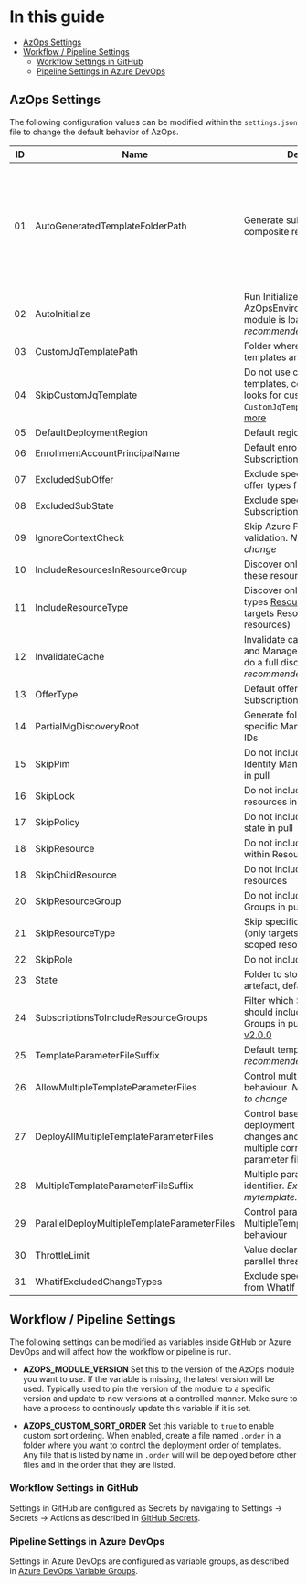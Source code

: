 # In this guide
- [AzOps Settings](#azops-settings)
- [Workflow / Pipeline Settings](#workflow--pipeline-settings)
  - [Workflow Settings in GitHub](#workflow-settings-in-github)
  - [Pipeline Settings in Azure DevOps](#pipeline-settings-in-azure-devops)

## AzOps Settings

The following configuration values can be modified within the `settings.json` file to change the default behavior of AzOps.

| ID  | Name                                 | Description                                                                                                                                                                           | Example                                                                                         |
| --- | ------------------------------------ | ------------------------------------------------------------------------------------------------------------------------------------------------------------------------------------- | ----------------------------------------------------------------------------------------------- |
| 01  | AutoGeneratedTemplateFolderPath      | Generate sub folder for composite resources (/.az)                                                                                                                                    | `"Core.AutoGeneratedTemplateFolderPath": ".az"`<br>root<br>└── tenant root group (e42bc18f)<br>        ├── .az<br>        │      └── microsoft.management_managementgroups.json<br>        └── mymanagementgroup (mymanagementgroup)<br>                └── .az<br>                        ├── microsoft.authorization_policyassignments.json<br>                        ├── microsoft.authorization_policydefinitions.json<br>                        ├── microsoft.authorization_roleassignments.json<br>                        └── microsoft.management_managementgroups.json
| 02  | AutoInitialize                       | Run Initialize-AzOpsEnvironment when module is loaded. *Not recommended to change*                                                                                                    | `"Core.AutoInitialize": true`                                                                   |
| 03  | CustomJqTemplatePath                 | Folder where custom Jq templates are located.                                                                                                                                         | `"Core.CustomJqTemplatePath": ".customtemplates"`                                               |
| 04  | SkipCustomJqTemplate                 | Do not use custom Jq templates, controls if AzOps looks for custom templates at `CustomJqTemplatePath`. [Read more](https://github.com/azure/azops/wiki/custom-jq-templates)          | `"Core.SkipCustomJqTemplate": true`                                                             |
| 05  | DefaultDeploymentRegion              | Default region for deployments                                                                                                                                                        | `"Core.DefaultDeploymentRegion": "northeurope"`                                                 |
| 06  | EnrollmentAccountPrincipalName       | Default enrollment account for Subscription creation                                                                                                                                  | `"Core.EnrollmentAccountPrincipalName": ""`                                                     |
| 07  | ExcludedSubOffer                     | Exclude specific Subscription offer types from pull                                                                                                                                   | `"Core.ExcludedSubOffer": ["AzurePass_2014-09-01","FreeTrial_2014-09-01","AAD_2015-09-01"]`     |
| 08  | ExcludedSubState                     | Exclude specific states of Subscription from pull                                                                                                                                     | `"Core.ExcludedSubState": ["Disabled","Deleted","Warned","Expired"]`                            |
| 09  | IgnoreContextCheck                   | Skip Azure PowerShell context validation. *Not recommended to change*                                                                                                                 | `"Core.IgnoreContextCheck": false`                                                              |
| 10  | IncludeResourcesInResourceGroup      | Discover only resources in these resource groups                                                                                                                                      | `"Core.IncludeResourcesInResourceGroup": ["rg1","rg2"]`                                         |
| 11  | IncludeResourceType                  | Discover only specific resource types [Resource Types](https://learn.microsoft.com/en-us/azure/azure-resource-manager/management/resource-providers-and-types)  (only targets Resource Group scoped resources) | `"Core.IncludeResourceType": ["Microsoft.Network/privateDnsZones","Microsoft.Network/firewallPolicies"]` |
| 12  | InvalidateCache                      | Invalidate cached Subscriptions and Management Groups and do a full discovery. *Not recommended to change*                                                                            | `"Core.InvalidateCache": false`                                                                 |
| 13  | OfferType                            | Default offer type for Subscription creation                                                                                                                                          | `"Core.OfferType": "MS-AZR-0017P"`                                                              |
| 14  | PartialMgDiscoveryRoot               | Generate folder hierachy for specific Management Groups IDs                                                                                                                           | `"Core.PartialMgDiscoveryRoot": []`                                                             |
| 15  | SkipPim                              | Do not include Privileged Identity Management resources in pull                                                                                                                       | `"Core.SkipPim": true`                                                                          |
| 16  | SkipLock                             | Do not include ResourceLock resources in pull                                                                                                                                         | `"Core.SkipLock": true`                                                                         |
| 17  | SkipPolicy                           | Do not include Azure Policy state in pull                                                                                                                                             | `"Core.SkipPolicy": false`                                                                      |
| 18  | SkipResource                         | Do not include Resources within Resource Groups                                                                                                                                       | `"Core.SkipResource": false`                                                                    |
| 18  | SkipChildResource                    | Do not include Azure child resources                                                                                                                                                  | `"Core.SkipChildResource": false`                                                               |
| 20  | SkipResourceGroup                    | Do not include Resource Groups in pull                                                                                                                                                | `"Core.SkipResourceGroup": false`                                                               |
| 21  | SkipResourceType                     | Skip specific [Resource Types](https://learn.microsoft.com/en-us/azure/azure-resource-manager/management/resource-providers-and-types)  (only targets Resource Group scoped resources) | `"Core.SkipResourceType": ["Microsoft.VSOnline/plans"]`                                        |
| 22  | SkipRole                             | Do not include Role types in pull                                                                                                                                                     | `"Core.SkipRole": false`                                                                        |
| 23  | State                                | Folder to store AzOpsState artefact, defaults to `root`                                                                                                                               | `"Core.State: "/root"`                                                                          |
| 24  | SubscriptionsToIncludeResourceGroups | Filter which Subscription IDs should include Resource Groups in pull [Logic Updated in v2.0.0](https://github.com/Azure/AzOps/releases/tag/2.0.0)                                     | `"Core.SubscriptionsToIncludeResourceGroups": ["*"]`                                            |
| 25  | TemplateParameterFileSuffix          | Default template file suffix. *Not recommended to change*                                                                                                                             | `"Core.TemplateParameterFileSuffix": ".json"`                                                   |
| 26  | AllowMultipleTemplateParameterFiles  | Control multiple parameter file behaviour. *Not recommended to change*                                                                                                                | `"Core.AllowMultipleTemplateParameterFiles": false`                                             |
| 27  | DeployAllMultipleTemplateParameterFiles | Control base template deployment behaviour with changes and un-changed multiple corresponding parameter files.                                                                     | `"Core.DeployAllMultipleTemplateParameterFiles": false`                                         |
| 28  | MultipleTemplateParameterFileSuffix | Multiple parameter file suffix identifier. *Example mytemplate.x1.bicepparam*                                                                                                          | `"Core.MultipleTemplateParameterFileSuffix": ".x"`                                              |
| 29  | ParallelDeployMultipleTemplateParameterFiles | Control parallel deployment of MultipleTemplateParameterFiles behaviour                                                                                                       | `"Core.ParallelDeployMultipleTemplateParameterFiles": false`                                    |
| 30  | ThrottleLimit                        | Value declaring number of parallel threads. [Read more](https://github.com/azure/azops/wiki/performance-considerations)                                                               | `"Core.ThrottleLimit": 5`                                                                       |
| 31  | WhatifExcludedChangeTypes            | Exclude specific change types from WhatIf operations                                                                                                                                  | `"Core.WhatifExcludedChangeTypes": ["NoChange","Ignore"]`                                       |

## Workflow / Pipeline Settings

The following settings can be modified as variables inside GitHub or Azure DevOps and will affect how the workflow or pipeline is run.

* **AZOPS_MODULE_VERSION**
  Set this to the version of the AzOps module you want to use. If the variable is missing, the latest version will be used.
  Typically used to pin the version of the module to a specific version and update to new versions at a controlled manner.
  Make sure to have a process to continously update this variable if it is set.

* **AZOPS_CUSTOM_SORT_ORDER**
  Set this variable to `true` to enable custom sort ordering. When enabled, create a file named `.order` in a folder where you want to control the deployment order of templates.
  Any file that is listed by name in `.order` will will be deployed before other files and in the order that they are listed.

### Workflow Settings in GitHub

Settings in GitHub are configured as Secrets by navigating to Settings -> Secrets -> Actions as described in [GitHub Secrets](https://docs.github.com/en/actions/security-guides/encrypted-secrets#creating-encrypted-secrets-for-a-repository).

### Pipeline Settings in Azure DevOps

Settings in Azure DevOps are configured as variable groups, as described in [Azure DevOps Variable Groups](https://learn.microsoft.com/azure/devops/pipelines/library/variable-groups).

